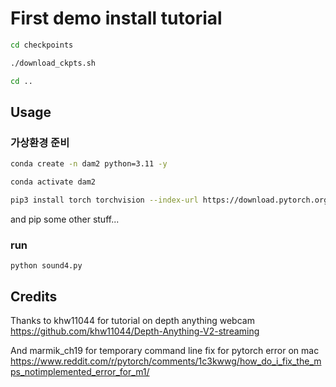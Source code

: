 # First demo install tutorial

```bash
cd checkpoints

./download_ckpts.sh

cd ..
```

## Usage

### 가상환경 준비 

```bash 
conda create -n dam2 python=3.11 -y

conda activate dam2

pip3 install torch torchvision --index-url https://download.pytorch.org/whl/cu121

```


and pip some other stuff...


### run
```
python sound4.py

```

## Credits 
Thanks to khw11044 for tutorial on depth anything webcam
https://github.com/khw11044/Depth-Anything-V2-streaming

And marmik_ch19 for temporary command line fix for pytorch error on mac
https://www.reddit.com/r/pytorch/comments/1c3kwwg/how_do_i_fix_the_mps_notimplemented_error_for_m1/


